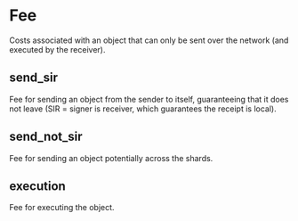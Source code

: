 # Fee

Costs associated with an object that can only be sent over the network (and executed by the receiver).

## send_sir

Fee for sending an object from the sender to itself, guaranteeing that it does not leave (SIR = signer is receiver, which guarantees the receipt is local).

## send_not_sir

Fee for sending an object potentially across the shards.

## execution

Fee for executing the object.
